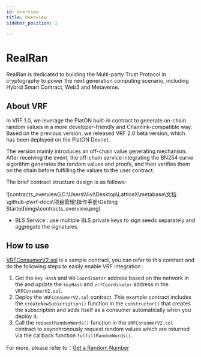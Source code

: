 ```yaml
---
id: overview
title: Overview
sidebar_position: 1

---
```


# RealRan 

RealRan is dedicated to building the Multi-party Trust Protocol in cryptography to power the next generation computing scenario, including Hybrid Smart Contract, Web3 and Metaverse.

## About VRF

In VRF 1.0, we leverage the PlatON built-in contract to generate on-chain random values in a more developer-friendly and Chainlink-compatible way. Based on the previous version, we released VRF 2.0 beta version, which has been deployed on the PlatON Devnet.

The version mainly introduces an off-chain value generating mechanism. After receiving the event, the off-chain service integrating the BN254 curve algorithm generates the random values and proofs, and then verifies them on the chain before fulfilling the values to the user contract.

The brief contract structure design is as follows:

![contracts_overview](C:\Users\Vivi\Desktop\LatticeX\metabase\文档\github-p\vrf-docs\项目管理\操作手册\Getting Started\imgs\contracts_overview.png)

- BLS Service : use multiple BLS private keys to sign seeds separately and aggregate the signatures.

## How to use

[VRFConsumerV2.sol](https://github.com/realran/VRFContract/blob/main/sample/VRFConsumerV2.sol) is a sample contract, you can refer to this contract and do the following steps to easily enable VRF integration :

1. Get the `Key Hash` and `VRFCoordinator` address based on the network in the and update the `keyHash` and `vrfCoordinator` address in the  `VRFConsumerV2.sol`.
2. Deploy the `VRFConsumerV2.sol` contract. This example contract includes the `createNewSubscription()` function in the `constructor()` that creates the subscription and adds itself as a consumer automatically when you deploy it.
3. Call the `requestRandomWords()` function in the `VRFConsumerV2.col` contract to asynchronously request random values which are returned via the callback function `fulfillRandomWords()`.

For more, please refer to：[Get a Random Number](./Get%20a%20Random%20Number)



















